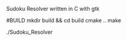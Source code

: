 Sudoku Resolver written in C with gtk

#BUILD
mkdir build && cd build
cmake ..
make

./Sudoku_Resolver
